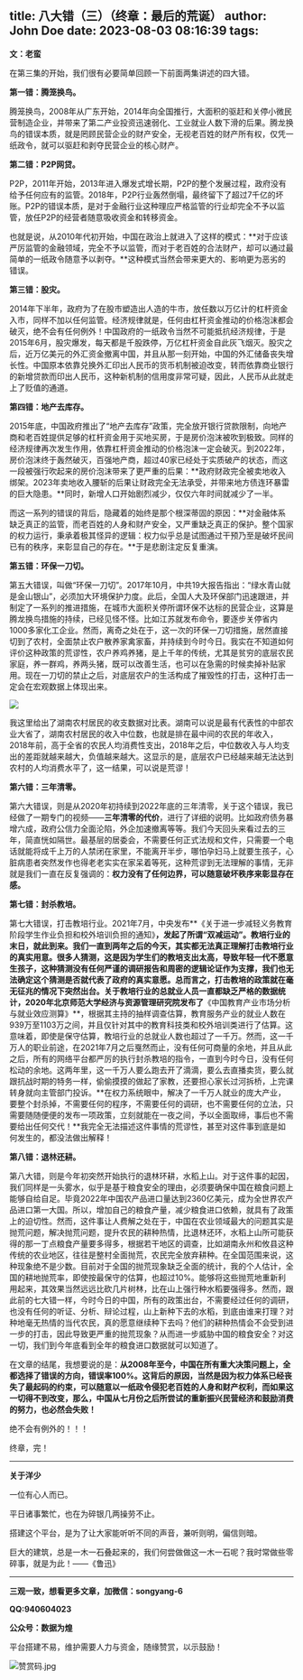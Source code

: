 title: 八大错（三）（终章：最后的荒诞）
author: John Doe
date: 2023-08-03 08:16:39
tags:
---
**文：老蛮**<!--more-->

在第三集的开始，我们很有必要简单回顾一下前面两集讲述的四大错。

**第一错：腾笼换鸟。**

腾笼换鸟，2008年从广东开始，2014年向全国推行，大面积的驱赶和关停小微民营制造企业，并带来了第二产业投资迅速弱化、工业就业人数下滑的后果。腾龙换鸟的错误本质，就是罔顾民营企业的财产安全，无视老百姓的财产所有权，仅凭一纸政令，就可以驱赶和剥夺民营企业的核心财产。

**第二错：P2P网贷。**

P2P，2011年开始，2013年进入爆发式增长期，P2P的整个发展过程，政府没有给予任何应有的监管。2018年，P2P行业轰然倒塌，最终留下了超过7千亿的坏账。P2P的错误本质，是对于金融行业这种理应严格监管的行业却完全不予以监管，放任P2P的经营者随意吸收资金和转移资金。

也就是说，从2010年代初开始，中国在政治上就进入了这样的模式：**对于应该严厉监管的金融领域，完全不予以监管，而对于老百姓的合法财产，却可以通过最简单的一纸政令随意予以剥夺。**这种模式当然会带来更大的、影响更为恶劣的错误。

**第三错：股灾。**

2014年下半年，政府为了在股市塑造出人造的牛市，放任数以万亿计的杠杆资金入市，同样不加以任何监管。经济规律就是，任何由杠杆资金推动的价格泡沫都会破灭，绝不会有任何例外！中国政府的一纸政令当然不可能抵抗经济规律，于是2015年6月，股灾爆发，每天都是千股跌停，万亿杠杆资金自此灰飞烟灭。股灾之后，近万亿美元的外汇资金撤离中国，并且从那一刻开始，中国的外汇储备丧失增长性。中国原本依靠兑换外汇印出人民币的货币机制被迫改变，转而依靠商业银行的新增贷款而印出人民币，这种新机制的信用度非常可疑，因此，人民币从此就走上了贬值的通道。

**第四错：地产去库存。**

2015年底，中国政府推出了“地产去库存”政策，完全放开银行贷款限制，向地产商和老百姓提供足够的杠杆资金用于买地买房，于是房价泡沫被吹到极致。同样的经济规律再次发生作用，依靠杠杆资金推动的价格泡沫一定会破灭。到2022年，房价泡沫终于轰然破灭，百强地产商，超过40家已经处于实质破产的状态，而这一段被强行吹起来的房价泡沫带来了更严重的后果：**政府财政完全被卖地收入绑架。2023年卖地收入腰斩的后果让财政完全无法承受，并带来地方债连环暴雷的巨大隐患。**同时，新增人口开始剧烈减少，仅仅六年时间就减少了一半。

而这一系列的错误的背后，隐藏着的始终是那个根深蒂固的原因：**对金融体系缺乏真正的监管，而老百姓的人身和财产安全，又严重缺乏真正的保护。整个国家的权力运行，秉承着极其怪异的逻辑：权力似乎总是试图通过干预乃至是破坏民间已有的秩序，来彰显自己的存在。**于是悲剧注定反复重演。

**第五错：环保一刀切。**

第五大错误，叫做“环保一刀切”。2017年10月，中共19大报告指出：“绿水青山就是金山银山”，必须加大环境保护力度。此后，全国人大及环保部门迅速跟进，并制定了一系列的推进措施，在城市大面积关停所谓环保不达标的民营企业，这算是腾龙换鸟措施的持续，已经见怪不怪。比如江苏就发布命令，要逐步关停省内1000多家化工企业。然而，离奇之处在于，这一次的环保一刀切措施，居然直接切到了农村，全面禁止农户散养家禽家畜，并持续到今时今日。我实在不知道如何评价这种政策的荒谬性，农户养鸡养猪，是上千年的传统，尤其是贫穷的底层农民家庭，养一群鸡，养两头猪，既可以改善生活，也可以在急需的时候卖掉补贴家用。现在一刀切的禁止之后，对底层农户的生活构成了摧毁性的打击，这种打击一定会在宏观数据上体现出来。

![](/images/20230803001.png)

我这里给出了湖南农村居民的收支数据对比表。湖南可以说是最有代表性的中部农业大省了，湖南农村居民的收入中位数，也就是排在最中间的农民的年收入，2018年前，高于全省的农民人均消费性支出，2018年之后，中位数收入与人均支出的差距就越来越大，负值越来越大。这显示的是，底层农户已经越来越无法达到农村的人均消费水平了，这一结果，可以说是荒谬！

**第六错：三年清零。**

第六大错误，则是从2020年初持续到2022年底的三年清零，关于这个错误，我已经做了一期专门的视频——**三年清零的代价**，进行了详细的说明。比如政府债务暴增六成，政府公信力全面沦陷，外企加速撤离等等。我们今天回头来看过去的三年，简直恍如隔世。最基层的居委会，不需要任何正式法规和文件，只需要一个电话就能将成千上万的人禁闭在家里，不能离开半步，哪怕孕妇马上就要生孩子，心脏病患者突然发作也得老老实实在家呆着等死，这种荒谬到无法理解的事情，无非就是我们一直在反复强调的：**权力没有了任何边界，可以随意破坏秩序来彰显存在感。**

**第七错：封杀教培。**

第七大错误，打击教培行业。2021年7月，中央发布**《关于进一步减轻义务教育阶段学生作业负担和校外培训负担的通知》**，发起了所谓“双减运动”。教培行业的末日，就此到来。我们一直到两年之后的今天，其实都无法真正理解打击教培行业的真实用意。很多人猜测，这是因为学生们的教培支出太高，导致年轻一代不愿意生孩子，这种猜测没有任何严谨的调研报告和周密的逻辑论证作为支撑，我们也无法确定这个猜测是否就代表了政府的真实意愿。总而言之，打击教培的政策就在毫无征兆的情况下突然出台。关于教培行业的总就业人员一直都缺乏严格的数据统计，2020年北京师范大学经济与资源管理研究院发布了**《中国教育产业市场分析与就业效应测算》**，根据其主持的抽样调查估算，教育服务产业的就业人数在939万至1103万之间，并且仅针对其中的教育科技类和校外培训类进行了估算。这意味着，即使是保守估算，教培行业的总就业人数也超过了一千万。然而，这一千万人的职业前途，在2021年7月之后戛然而止，没有任何可商量的余地，并且从此之后，所有的网络平台都严厉的执行封杀教培的指令，一直到今时今日，没有任何松动的余地。这两年里，这一千万人要么跑去开了滴滴，要么去直播卖货，要么就跟抗战时期的特务一样，偷偷摸摸的做起了家教，还要担心家长过河拆桥，上完课转身就向主管部门投诉。**在权力系统眼中，解决了一千万人就业的庞大产业，要整个封杀掉，不需要任何的程序，不需要任何的调研，也不需要任何的立法，只需要随随便便的发布一项政策，立刻就能在一夜之间，予以全面取缔，事后也不需要给出任何交代！**我完全无法描述这件事情的荒谬性，甚至对这件事到底是如何发生的，都没法做出解释！

**第八错：退林还耕。**

第八大错，则是今年初突然开始执行的退林环耕，水稻上山。对于这件事的起因，我们同样是一头雾水，似乎是基于粮食安全的理由，必须要确保中国在粮食问题上能够自给自足。毕竟2022年中国农产品进口量达到2360亿美元，成为全世界农产品进口第一大国。所以，增加自己的粮食产量，减少粮食进口依赖，就具有了政策上的迫切性。然而，这件事让人费解之处在于，中国在农业领域最大的问题其实是抛荒问题，解决抛荒问题，提升农民的耕种热情，比退林还环，水稻上山所可能获得的那一丁点粮食产量要多得多，根据若干地区的调查，比如湖南永州和攸县这种传统的农业地区，往往是整村全面抛荒，农民完全放弃耕种。在全国范围来说，这种现象绝不是少数。目前对于全国的抛荒现象缺乏全面的统计，我的个人估计，全国的耕地抛荒率，即使按最保守的估算，也超过10%。能够将这些抛荒地重新利用起来，其效果当然远远比砍几片树林，比在山上强行种水稻要强得多。然而，跟此前的七大错一样，今时今日的中国，所有的政策出台，不需要经过任何的调研，也没有任何的听证、分析、辩论过程，山上新种下去的水稻，到底由谁来打理？对种地毫无热情的当代农民，真的愿意继续种下去吗？他们的耕种热情会不会受到进一步的打击，因此导致更严重的抛荒现象？从而进一步威胁中国的粮食安全？对这一切，我们到今年底看到全年的粮食进口数据就可以知道了。

在文章的结尾，我想要说的是：**从2008年至今，中国在所有重大决策问题上，全都选择了错误的方向，错误率100%。这背后的原因，当然是因为权力体系已经丧失了最起码的约束，可以随意以一纸政令侵犯老百姓的人身和财产权利，而如果这一切得不到改变，那么，中国从七月份之后所尝试的重新振兴民营经济和鼓励消费的努力，也必然会失败！**

绝不会有例外的！！！

终章，完！
- - -
**关于洋少**

一位有心人而已。

平日诸事繁忙，也在为碎银几两操劳不止。

搭建这个平台，是为了让大家能听听不同的声音，兼听则明，偏信则暗。

巨大的建筑，总是一木一石叠起来的，我们何尝做做这一木一石呢？我时常做些零碎事，就是为此！——《鲁迅》

---

**三观一致，想看更多文章，加微信：songyang-6**

**QQ:940604023**

**公众号：数据为煌** 

平台搭建不易，维护需要人力与资金，随缘赞赏，以示鼓励！

![赞赏码.jpg](/images/zanshang.jpg)
